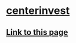 # [centerinvest](https://truegelen.github.io/centerinvest/dist/)
[Link to this page](https://truegelen.github.io/centerinvest/dist/)
--------------------------------
